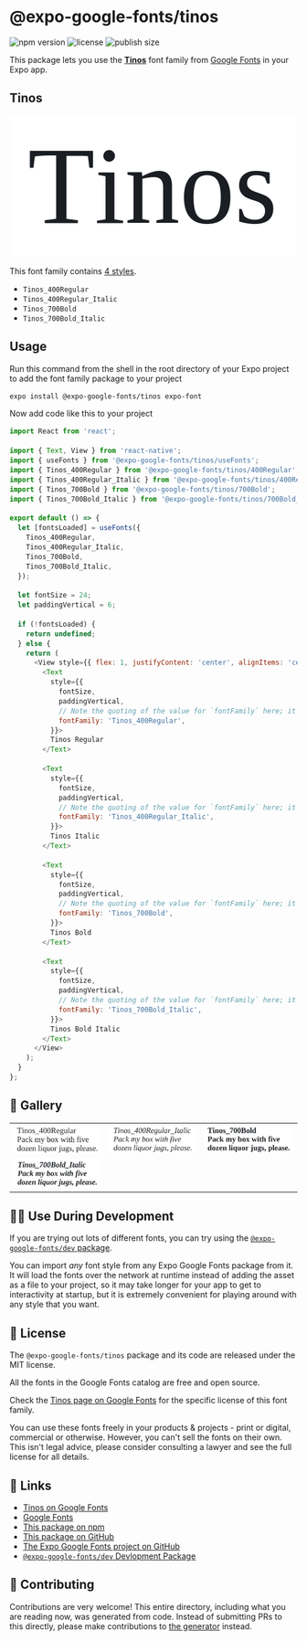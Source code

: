 # @expo-google-fonts/tinos

![npm version](https://flat.badgen.net/npm/v/@expo-google-fonts/tinos)
![license](https://flat.badgen.net/github/license/expo/google-fonts)
![publish size](https://flat.badgen.net/packagephobia/install/@expo-google-fonts/tinos)

This package lets you use the [**Tinos**](https://fonts.google.com/specimen/Tinos) font family from [Google Fonts](https://fonts.google.com/) in your Expo app.

## Tinos

![Tinos](./font-family.png)

This font family contains [4 styles](#-gallery).

- `Tinos_400Regular`
- `Tinos_400Regular_Italic`
- `Tinos_700Bold`
- `Tinos_700Bold_Italic`

## Usage

Run this command from the shell in the root directory of your Expo project to add the font family package to your project
```sh
expo install @expo-google-fonts/tinos expo-font
```

Now add code like this to your project
```js
import React from 'react';

import { Text, View } from 'react-native';
import { useFonts } from '@expo-google-fonts/tinos/useFonts';
import { Tinos_400Regular } from '@expo-google-fonts/tinos/400Regular';
import { Tinos_400Regular_Italic } from '@expo-google-fonts/tinos/400Regular_Italic';
import { Tinos_700Bold } from '@expo-google-fonts/tinos/700Bold';
import { Tinos_700Bold_Italic } from '@expo-google-fonts/tinos/700Bold_Italic';

export default () => {
  let [fontsLoaded] = useFonts({
    Tinos_400Regular,
    Tinos_400Regular_Italic,
    Tinos_700Bold,
    Tinos_700Bold_Italic,
  });

  let fontSize = 24;
  let paddingVertical = 6;

  if (!fontsLoaded) {
    return undefined;
  } else {
    return (
      <View style={{ flex: 1, justifyContent: 'center', alignItems: 'center' }}>
        <Text
          style={{
            fontSize,
            paddingVertical,
            // Note the quoting of the value for `fontFamily` here; it expects a string!
            fontFamily: 'Tinos_400Regular',
          }}>
          Tinos Regular
        </Text>

        <Text
          style={{
            fontSize,
            paddingVertical,
            // Note the quoting of the value for `fontFamily` here; it expects a string!
            fontFamily: 'Tinos_400Regular_Italic',
          }}>
          Tinos Italic
        </Text>

        <Text
          style={{
            fontSize,
            paddingVertical,
            // Note the quoting of the value for `fontFamily` here; it expects a string!
            fontFamily: 'Tinos_700Bold',
          }}>
          Tinos Bold
        </Text>

        <Text
          style={{
            fontSize,
            paddingVertical,
            // Note the quoting of the value for `fontFamily` here; it expects a string!
            fontFamily: 'Tinos_700Bold_Italic',
          }}>
          Tinos Bold Italic
        </Text>
      </View>
    );
  }
};

```

## 🔡 Gallery


||||
|-|-|-|
|![Tinos_400Regular](./Tinos_400Regular.ttf.png)|![Tinos_400Regular_Italic](./Tinos_400Regular_Italic.ttf.png)|![Tinos_700Bold](./Tinos_700Bold.ttf.png)||
|![Tinos_700Bold_Italic](./Tinos_700Bold_Italic.ttf.png)||||


## 👩‍💻 Use During Development

If you are trying out lots of different fonts, you can try using the [`@expo-google-fonts/dev` package](https://github.com/expo/google-fonts/tree/master/font-packages/dev#readme).

You can import *any* font style from any Expo Google Fonts package from it. It will load the fonts
over the network at runtime instead of adding the asset as a file to your project, so it may take longer
for your app to get to interactivity at startup, but it is extremely convenient
for playing around with any style that you want.

## 📖 License

The `@expo-google-fonts/tinos` package and its code are released under the MIT license.

All the fonts in the Google Fonts catalog are free and open source.

Check the [Tinos page on Google Fonts](https://fonts.google.com/specimen/Tinos) for the specific license of this font family.

You can use these fonts freely in your products & projects - print or digital, commercial or otherwise. However, you can't sell the fonts on their own. This isn't legal advice, please consider consulting a lawyer and see the full license for all details.

## 🔗 Links

- [Tinos on Google Fonts](https://fonts.google.com/specimen/Tinos)
- [Google Fonts](https://fonts.google.com/)
- [This package on npm](https://www.npmjs.com/package/@expo-google-fonts/tinos)
- [This package on GitHub](https://github.com/expo/google-fonts/tree/master/font-packages/tinos)
- [The Expo Google Fonts project on GitHub](https://github.com/expo/google-fonts)
- [`@expo-google-fonts/dev` Devlopment Package](https://github.com/expo/google-fonts/tree/master/font-packages/dev)

## 🤝 Contributing

Contributions are very welcome! This entire directory, including what you are reading now, was generated from code. Instead of submitting PRs to this directly, please make contributions to [the generator](https://github.com/expo/google-fonts/tree/master/packages/generator) instead.
